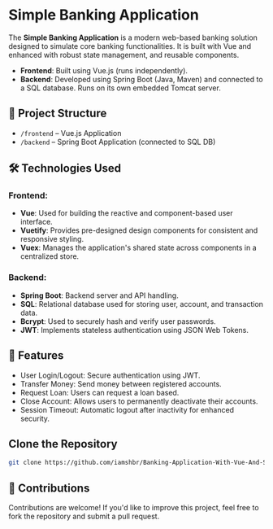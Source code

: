# Simple Banking Application

The **Simple Banking Application** is a modern web-based banking solution
designed to simulate core banking functionalities. It is built with Vue and
enhanced with robust state management, and reusable components.

- **Frontend**: Built using Vue.js (runs independently).
- **Backend**: Developed using Spring Boot (Java, Maven) and connected to a SQL
  database. Runs on its own embedded Tomcat server.

## 🧩 Project Structure

- `/frontend` – Vue.js Application
- `/backend` – Spring Boot Application (connected to SQL DB)

## 🛠️ Technologies Used

### Frontend:

- **Vue**: Used for building the reactive and component-based user interface.
- **Vuetify**: Provides pre-designed design components for consistent and
  responsive styling.
- **Vuex**: Manages the application's shared state across components in a
  centralized store.

### Backend:

- **Spring Boot**: Backend server and API handling.
- **SQL**: Relational database used for storing user, account, and transaction
  data.
- **Bcrypt**: Used to securely hash and verify user passwords.
- **JWT**: Implements stateless authentication using JSON Web Tokens.

## 🎯 Features

- User Login/Logout: Secure authentication using JWT.
- Transfer Money: Send money between registered accounts.
- Request Loan: Users can request a loan based.
- Close Account: Allows users to permanently deactivate their accounts.
- Session Timeout: Automatic logout after inactivity for enhanced security.

## Clone the Repository

```bash
git clone https://github.com/iamshbr/Banking-Application-With-Vue-And-Spring-Boot.git
```

## 🤝 Contributions

Contributions are welcome! If you'd like to improve this project, feel free to
fork the repository and submit a pull request.
